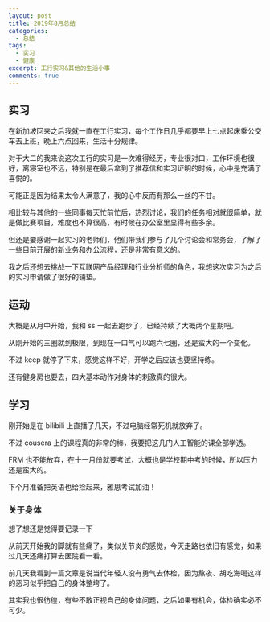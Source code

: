 ```yaml
---
layout: post
title: 2019年8月总结
categories: 
  - 总结
tags:
  - 实习
  - 健康
excerpt: 工行实习&其他的生活小事
comments: true
---
```


## 实习

在新加坡回来之后我就一直在工行实习，每个工作日几乎都要早上七点起床乘公交车去上班，晚上六点回来，生活十分规律。

对于大二的我来说这次工行的实习是一次难得经历，专业很对口，工作环境也很好，离寝室也不远，特别是在最后拿到了推荐信和实习证明的时候，心中是充满了喜悦的。

可能正是因为结果太令人满意了，我的心中反而有那么一丝的不甘。

相比较与其他的一些同事每天忙前忙后，热烈讨论，我们的任务相对就很简单，就是做比赛项目，难度也不算很高，有时候在办公室里显得有些多余。

但还是要感谢一起实习的老师们，他们带我们参与了几个讨论会和常务会，了解了一些目前开展的新业务和办公流程，还是非常有意义的。

我之后还想去挑战一下互联网产品经理和行业分析师的角色，我想这次实习为之后的实习申请做了很好的铺垫。

## 运动

大概是从月中开始，我和 ss 一起去跑步了，已经持续了大概两个星期吧。

从刚开始的三圈就到极限，到现在一口气可以跑六七圈，还是蛮大的一个变化。

不过 keep 就停了下来，感觉这样不好，开学之后应该也要坚持练。

还有健身房也要去，四大基本动作对身体的刺激真的很大。

## 学习

刚开始是在 bilibili 上直播了几天，不过电脑经常死机就放弃了。

不过 cousera 上的课程真的非常的棒，我要把这几门人工智能的课全部学透。

FRM 也不能放弃，在十一月份就要考试，大概也是学校期中考的时候，所以压力还是蛮大的。

下个月准备把英语也给捡起来，雅思考试加油！

### 关于身体

想了想还是觉得要记录一下

从前天开始我的脚就有些痛了，类似关节炎的感觉，今天走路也依旧有感觉，如果过几天还痛打算去医院看一看。

前几天我看到一篇文章是说当代年轻人没有勇气去体检，因为熬夜、胡吃海喝这样的恶习似乎把自己的身体整垮了。

其实我也很彷徨，有些不敢正视自己的身体问题，之后如果有机会，体检确实必不可少。


